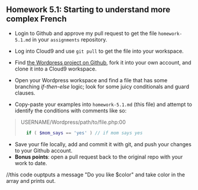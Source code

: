 ## Homework 5.1: Starting to understand more complex French

* Login to Github and approve my pull request to get the file `homework-5.1.md` in your `assignments` repository.
* Log into Cloud9 and use `git pull` to get the file into your workspace.
 
* Find [the Wordpress project on Github][wordpress], fork it into your own account, and clone it into a Cloud9 workspace.
* Open your Wordpress workspace and find a file that has some branching _if-then-else_ logic; look for some juicy conditionals and guard clauses.
* Copy-paste your examples into `homework-5.1.md` (this file) and attempt to identify the conditions with comments like so:
> USERNAME/Wordpress/path/to/file.php:00
> ```php
>   if ( $mom_says == 'yes' ) // if mom says yes
> ```

* Save your file locally, add and commit it with git, and push your changes to your Github account.
* **Bonus points**: open a pull request back to the original repo with your work to date.

[wordpress]:https://github.com/Wordpress/Wordpress/

//this code ouptputs a message "Do you like $color" and take color in the array and prints out.
<?php
$colors = array('red', 'blue', 'green', 'yellow');

foreach ($colors as $color) {
    echo "Do you like $color?\n";
}

?>